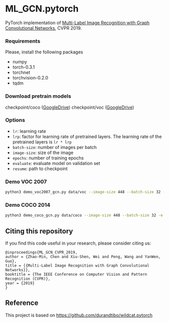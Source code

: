 # ML_GCN.pytorch
PyTorch implementation of [Multi-Label Image Recognition with Graph Convolutional Networks](), CVPR 2019.

### Requirements
Please, install the following packages
- numpy
- torch-0.3.1
- torchnet
- torchvision-0.2.0
- tqdm

### Download pretrain models
checkpoint/coco ([GoogleDrive](https://drive.google.com/open?id=1ivLi1Rc-dCUmN1ProcMk76zxF1DSvlIk))
checkpoint/voc ([GoogleDrive](https://drive.google.com/open?id=1lhbmW5g-Mo9KgI07nmc1kwSbEnb6t-YA))

### Options
- `lr`: learning rate
- `lrp`: factor for learning rate of pretrained layers. The learning rate of the pretrained layers is `lr * lrp`
- `batch-size`: number of images per batch
- `image-size`: size of the image
- `epochs`: number of training epochs
- `evaluate`: evaluate model on validation set
- `resume`: path to checkpoint

### Demo VOC 2007
```sh
python3 demo_voc2007_gcn.py data/voc --image-size 448 --batch-size 32 -e --resume checkpoint/voc/voc_checkpoint.pth.tar
```

### Demo COCO 2014
```sh
python3 demo_coco_gcn.py data/coco --image-size 448 --batch-size 32 -e --resume checkpoint/coco/coco_checkpoint.pth.tar
```

## Citing this repository
If you find this code useful in your research, please consider citing us:

```
@inproceedings{ML_GCN_CVPR_2019,
author = {Zhao-Min, Chen and Xiu-Shen, Wei and Peng, Wang and YanWen, Guo},
title = {{Multi-Label Image Recognition with Graph Convolutional Networks}},
booktitle = {The IEEE Conference on Computer Vision and Pattern Recognition (CVPR)},
year = {2019}
}
```
## Reference
This project is based on https://github.com/durandtibo/wildcat.pytorch